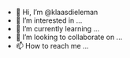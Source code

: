 - 👋 Hi, I’m @klaasdieleman
- 👀 I’m interested in ...
- 🌱 I’m currently learning ...
- 💞️ I’m looking to collaborate on ...
- 📫 How to reach me ...

<!---
klaasdieleman/klaasdieleman is a ✨ special ✨ repository because its `README.md` (this file) appears on your GitHub profile.
You can click the Preview link to take a look at your changes.
--->
